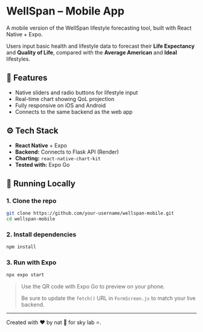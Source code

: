 # WellSpan – Mobile App

A mobile version of the WellSpan lifestyle forecasting tool, built with React Native + Expo.

Users input basic health and lifestyle data to forecast their **Life Expectancy** and **Quality of Life**, compared with the **Average American** and **Ideal** lifestyles.

## 📲 Features
- Native sliders and radio buttons for lifestyle input
- Real-time chart showing QoL projection
- Fully responsive on iOS and Android
- Connects to the same backend as the web app

## ⚙️ Tech Stack
- **React Native** + Expo
- **Backend:** Connects to Flask API (Render)
- **Charting:** `react-native-chart-kit`
- **Tested with:** Expo Go

## 🚀 Running Locally

### 1. Clone the repo
```bash
git clone https://github.com/your-username/wellspan-mobile.git
cd wellspan-mobile
```

### 2. Install dependencies
```bash
npm install
```

### 3. Run with Expo
```bash
npx expo start
```

> Use the QR code with Expo Go to preview on your phone.
>
> Be sure to update the `fetch()` URL in `FormScreen.js` to match your live backend.

---

Created with ❤️ by nat 🐸 for sky lab ⭐️.

